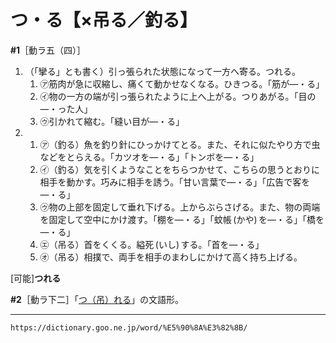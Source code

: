 # つ・る【×吊る／釣る】

**\#1**［動ラ五（四）］
1. （「攣る」とも書く）引っ張られた状態になって一方へ寄る。つれる。    
    1.  ㋐筋肉が急に収縮し、痛くて動かせなくなる。ひきつる。「筋が―・る」        
    2.  ㋑物の一方の端が引っ張られたように上へ上がる。つりあがる。「目の―・った人」
    3.  ㋒引かれて縮む。「縫い目が―・る」
2. 
    1.  ㋐（釣る）魚を釣り針にひっかけてとる。また、それに似たやり方で虫などをとらえる。「カツオを―・る」「トンボを―・る」        
    2.  ㋑（釣る）気を引くようなことをちらつかせて、こちらの思うとおりに相手を動かす。巧みに相手を誘う。「甘い言葉で―・る」「広告で客を―・る」        
    3.  ㋒物の上部を固定して垂れ下げる。上からぶらさげる。また、物の両端を固定して空中にかけ渡す。「棚を―・る」「蚊帳 (かや) を―・る」「橋を―・る」        
    4.  ㋓（吊る）首をくくる。縊死 (いし) する。「首を―・る」        
    5.  ㋔（吊る）相撲で、両手を相手のまわしにかけて高く持ち上げる。
        

\[可能\]**つれる**

**\#2**［動ラ下二］「[つ（吊）れる](/word/%E5%90%8A%E3%82%8C%E3%82%8B/#jn-148788)」の文語形。

---
`https://dictionary.goo.ne.jp/word/%E5%90%8A%E3%82%8B/`